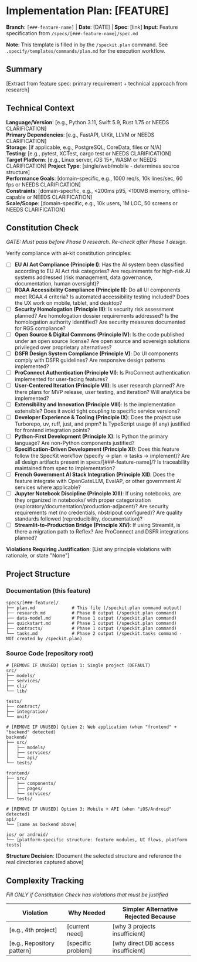 # Implementation Plan: [FEATURE]

**Branch**: `[###-feature-name]` | **Date**: [DATE] | **Spec**: [link]
**Input**: Feature specification from `/specs/[###-feature-name]/spec.md`

**Note**: This template is filled in by the `/speckit.plan` command. See `.specify/templates/commands/plan.md` for the execution workflow.

## Summary

[Extract from feature spec: primary requirement + technical approach from research]

## Technical Context

<!--
  ACTION REQUIRED: Replace the content in this section with the technical details
  for the project. The structure here is presented in advisory capacity to guide
  the iteration process.
-->

**Language/Version**: [e.g., Python 3.11, Swift 5.9, Rust 1.75 or NEEDS CLARIFICATION]  
**Primary Dependencies**: [e.g., FastAPI, UIKit, LLVM or NEEDS CLARIFICATION]  
**Storage**: [if applicable, e.g., PostgreSQL, CoreData, files or N/A]  
**Testing**: [e.g., pytest, XCTest, cargo test or NEEDS CLARIFICATION]  
**Target Platform**: [e.g., Linux server, iOS 15+, WASM or NEEDS CLARIFICATION]
**Project Type**: [single/web/mobile - determines source structure]  
**Performance Goals**: [domain-specific, e.g., 1000 req/s, 10k lines/sec, 60 fps or NEEDS CLARIFICATION]  
**Constraints**: [domain-specific, e.g., <200ms p95, <100MB memory, offline-capable or NEEDS CLARIFICATION]  
**Scale/Scope**: [domain-specific, e.g., 10k users, 1M LOC, 50 screens or NEEDS CLARIFICATION]

## Constitution Check

*GATE: Must pass before Phase 0 research. Re-check after Phase 1 design.*

Verify compliance with ai-kit constitution principles:

- [ ] **EU AI Act Compliance (Principle I)**: Has the AI system been classified according to EU AI Act risk categories? Are requirements for high-risk AI systems addressed (risk management, data governance, documentation, human oversight)?
- [ ] **RGAA Accessibility Compliance (Principle II)**: Do all UI components meet RGAA 4 criteria? Is automated accessibility testing included? Does the UX work on mobile, tablet, and desktop?
- [ ] **Security Homologation (Principle III)**: Is security risk assessment planned? Are homologation dossier requirements addressed? Is the homologation authority identified? Are security measures documented for RGS compliance?
- [ ] **Open Source & Digital Commons (Principle IV)**: Is the code published under an open source license? Are open source and sovereign solutions privileged over proprietary alternatives?
- [ ] **DSFR Design System Compliance (Principle V)**: Do UI components comply with DSFR guidelines? Are responsive design patterns implemented?
- [ ] **ProConnect Authentication (Principle VI)**: Is ProConnect authentication implemented for user-facing features?
- [ ] **User-Centered Iteration (Principle VII)**: Is user research planned? Are there plans for MVP release, user testing, and iteration? Will analytics be implemented?
- [ ] **Extensibility and Innovation (Principle VIII)**: Is the implementation extensible? Does it avoid tight coupling to specific service versions?
- [ ] **Developer Experience & Tooling (Principle IX)**: Does the project use Turborepo, uv, ruff, just, and pnpm? Is TypeScript usage (if any) justified for frontend integration points?
- [ ] **Python-First Development (Principle X)**: Is Python the primary language? Are non-Python components justified?
- [ ] **Specification-Driven Development (Principle XI)**: Does this feature follow the SpecKit workflow (specify → plan → tasks → implement)? Are all design artifacts present in specs/[###-feature-name]/? Is traceability maintained from spec to implementation?
- [ ] **French Government AI Stack Integration (Principle XII)**: Does the feature integrate with OpenGateLLM, EvalAP, or other government AI services where applicable?
- [ ] **Jupyter Notebook Discipline (Principle XIII)**: If using notebooks, are they organized in notebooks/ with proper categorization (exploratory/documentation/production-adjacent)? Are security requirements met (no credentials, nbstripout configured)? Are quality standards followed (reproducibility, documentation)?
- [ ] **Streamlit-to-Production Bridge (Principle XIV)**: If using Streamlit, is there a migration path to Reflex? Are ProConnect and DSFR integrations planned?

**Violations Requiring Justification**: [List any principle violations with rationale, or state "None"]

## Project Structure

### Documentation (this feature)

```
specs/[###-feature]/
├── plan.md              # This file (/speckit.plan command output)
├── research.md          # Phase 0 output (/speckit.plan command)
├── data-model.md        # Phase 1 output (/speckit.plan command)
├── quickstart.md        # Phase 1 output (/speckit.plan command)
├── contracts/           # Phase 1 output (/speckit.plan command)
└── tasks.md             # Phase 2 output (/speckit.tasks command - NOT created by /speckit.plan)
```

### Source Code (repository root)
<!--
  ACTION REQUIRED: Replace the placeholder tree below with the concrete layout
  for this feature. Delete unused options and expand the chosen structure with
  real paths (e.g., apps/admin, packages/something). The delivered plan must
  not include Option labels.
-->

```
# [REMOVE IF UNUSED] Option 1: Single project (DEFAULT)
src/
├── models/
├── services/
├── cli/
└── lib/

tests/
├── contract/
├── integration/
└── unit/

# [REMOVE IF UNUSED] Option 2: Web application (when "frontend" + "backend" detected)
backend/
├── src/
│   ├── models/
│   ├── services/
│   └── api/
└── tests/

frontend/
├── src/
│   ├── components/
│   ├── pages/
│   └── services/
└── tests/

# [REMOVE IF UNUSED] Option 3: Mobile + API (when "iOS/Android" detected)
api/
└── [same as backend above]

ios/ or android/
└── [platform-specific structure: feature modules, UI flows, platform tests]
```

**Structure Decision**: [Document the selected structure and reference the real
directories captured above]

## Complexity Tracking

*Fill ONLY if Constitution Check has violations that must be justified*

| Violation | Why Needed | Simpler Alternative Rejected Because |
|-----------|------------|-------------------------------------|
| [e.g., 4th project] | [current need] | [why 3 projects insufficient] |
| [e.g., Repository pattern] | [specific problem] | [why direct DB access insufficient] |
